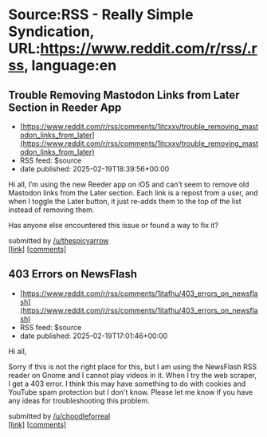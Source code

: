# Source:RSS - Really Simple Syndication, URL:https://www.reddit.com/r/rss/.rss, language:en

## Trouble Removing Mastodon Links from Later Section in Reeder App
 - [https://www.reddit.com/r/rss/comments/1itcxxv/trouble_removing_mastodon_links_from_later](https://www.reddit.com/r/rss/comments/1itcxxv/trouble_removing_mastodon_links_from_later)
 - RSS feed: $source
 - date published: 2025-02-19T18:39:56+00:00

<!-- SC_OFF --><div class="md"><p>Hi all, I’m using the new Reeder app on iOS and can’t seem to remove old Mastodon links from the Later section. Each link is a repost from a user, and when I toggle the Later button, it just re-adds them to the top of the list instead of removing them.</p> <p>Has anyone else encountered this issue or found a way to fix it?</p> </div><!-- SC_ON --> &#32; submitted by &#32; <a href="https://www.reddit.com/user/thespicyarrow"> /u/thespicyarrow </a> <br/> <span><a href="https://www.reddit.com/r/rss/comments/1itcxxv/trouble_removing_mastodon_links_from_later/">[link]</a></span> &#32; <span><a href="https://www.reddit.com/r/rss/comments/1itcxxv/trouble_removing_mastodon_links_from_later/">[comments]</a></span>

## 403 Errors on NewsFlash
 - [https://www.reddit.com/r/rss/comments/1itafhu/403_errors_on_newsflash](https://www.reddit.com/r/rss/comments/1itafhu/403_errors_on_newsflash)
 - RSS feed: $source
 - date published: 2025-02-19T17:01:46+00:00

<!-- SC_OFF --><div class="md"><p>Hi all,</p> <p>Sorry if this is not the right place for this, but I am using the NewsFlash RSS reader on Gnome and I cannot play videos in it. When I try the web scraper, I get a 403 error. I think this may have something to do with cookies and YouTube spam protection but I don&#39;t know. Please let me know if you have any ideas for troubleshooting this problem.</p> </div><!-- SC_ON --> &#32; submitted by &#32; <a href="https://www.reddit.com/user/choodleforreal"> /u/choodleforreal </a> <br/> <span><a href="https://www.reddit.com/r/rss/comments/1itafhu/403_errors_on_newsflash/">[link]</a></span> &#32; <span><a href="https://www.reddit.com/r/rss/comments/1itafhu/403_errors_on_newsflash/">[comments]</a></span>

